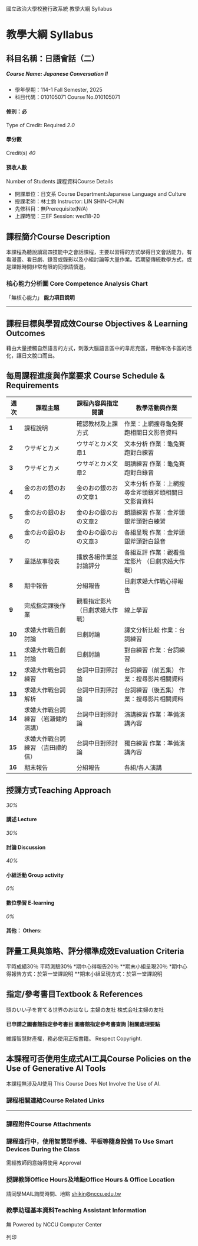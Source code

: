 國立政治大學校務行政系統 教學大綱 Syllabus
# 教學大綱 Syllabus
##  科目名稱：日語會話（二）
#####  Course Name: Japanese Conversation II
  * 學年學期：114-1 Fall Semester, 2025 
  * 科目代碼：010105071 Course No.010105071


#### 修別：必
Type of Credit: Required 
_2.0_
#### 學分數
Credit(s)
_40_
#### 預收人數
Number of Students
課程資料Course Details
  * 開課單位：日文系 Course Department:Japanese Language and Culture 
  * 授課老師：林士鈞 Instructor: LIN SHIN-CHUN 
  * 先修科目：無Prerequisite(N/A)
  * 上課時間：三EF Session: wed18-20


##  課程簡介Course Description
本課程為聽說讀寫四技能中之會話課程，主要以習得的方式學得日文會話能力，有看漫畫、看日劇、錄音或錄影以及小組討論等大量作業。若期望傳統教學方式，或是課餘時間非常有限的同學請慎選。
###  核心能力分析圖 Core Competence Analysis Chart
「無核心能力」 
**能力項目說明**
* * *
##  課程目標與學習成效Course Objectives & Learning Outcomes 
藉由大量接觸自然語言的方式，刺激大腦語言區中的韋尼克區，帶動布洛卡區的活化，讓日文脫口而出。
##  每周課程進度與作業要求 Course Schedule & Requirements
**週次** |  **課程主題** |  **課程內容與指定閱讀** |  **教學活動與作業**  
---|---|---|---  
**1** |  課程說明 |  確認教材及上課方式 |  作業：上網搜尋龜兔賽跑相關日文影音資料  
**2** |  ウサギとカメ |  ウサギとカメ文章1 |  文本分析 作業：龜兔賽跑對白練習  
**3** |  ウサギとカメ |  ウサギとカメ文章2 |  朗讀練習 作業：龜兔賽跑對白錄音  
**4** |  金のおの銀のおの |  金のおの銀のおの文章1 |  文本分析 作業：上網搜尋金斧頭銀斧頭相關日文影音資料  
**5** |  金のおの銀のおの |  金のおの銀のおの文章2 |  朗讀練習 作業：金斧頭銀斧頭對白練習  
**6** |  金のおの銀のおの |  金のおの銀のおの文章3 |  各組呈現 作業：金斧頭銀斧頭對白錄音  
**7** |  童話故事發表 |  播放各組作業並討論評分 |  各組互評 作業：觀看指定影片 （日劇求婚大作戰）  
**8** |  期中報告 |  分組報告 |  日劇求婚大作戰心得報告  
**9** |  完成指定課後作業 |  觀看指定影片 （日劇求婚大作戰） |  線上學習  
**10** |  求婚大作戰日劇討論 |  日劇討論 |  譯文分析比較 作業：台詞練習  
**11** |  求婚大作戰日劇討論 |  日劇討論 |  對白練習 作業：台詞練習  
**12** |  求婚大作戰台詞練習 |  台詞中日對照討論 |  台詞練習（前五集） 作業：搜尋影片相關資料  
**13** |  求婚大作戰台詞解析 |  台詞中日對照討論 |  台詞練習（後五集） 作業：搜尋影片相關資料  
**14** |  求婚大作戰台詞練習 （岩瀨健的演講） |  台詞中日對照討論 |  演講練習 作業：準備演講內容  
**15** |  求婚大作戰台詞練習 （吉田禮的信） |  台詞中日對照討論 |  獨白練習 作業：準備演講內容  
**16** |  期末報告 |  分組報告 |  各組/各人演講  
##  授課方式Teaching Approach
_30%_
####  講述 Lecture
_30%_
####  討論 Discussion
_40%_
####  小組活動 Group activity
_0%_
####  數位學習 E-learning
_0%_
####  其他： Others:
##  評量工具與策略、評分標準成效Evaluation Criteria
平時成績30％
平時測驗30％
*期中心得報告20％
**期末小組呈現20％
*期中心得報告方式：於第一堂課說明
**期末小組呈現方式：於第一堂課說明
##  指定/參考書目Textbook & References
頭のいい子を育てる世界のおはなし 主婦の友社 株式会社主婦の友社
####  已申請之圖書館指定參考書目  圖書館指定參考書查詢 |相關處理要點
維護智慧財產權，務必使用正版書籍。 Respect Copyright.
##  本課程可否使用生成式AI工具Course Policies on the Use of Generative AI Tools
本課程無涉及AI使用 This Course Does Not Involve the Use of AI.
###  課程相關連結Course Related Links
* * *
###  課程附件Course Attachments
###  課程進行中，使用智慧型手機、平板等隨身設備 To Use Smart Devices During the Class
需經教師同意始得使用  Approval
###  授課教師Office Hours及地點Office Hours & Office Location
請同學MAIL詢問時間、地點
shikin@nccu.edu.tw
###  教學助理基本資料Teaching Assistant Information
無
Powered by NCCU Computer Center
  
列印
